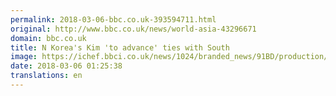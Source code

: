 ```yaml
---
permalink: 2018-03-06-bbc.co.uk-393594711.html
original: http://www.bbc.co.uk/news/world-asia-43296671
domain: bbc.co.uk
title: N Korea's Kim 'to advance' ties with South
image: https://ichef.bbci.co.uk/news/1024/branded_news/91BD/production/_100290373_045354431.jpg
date: 2018-03-06 01:25:38
translations: en
---
```


